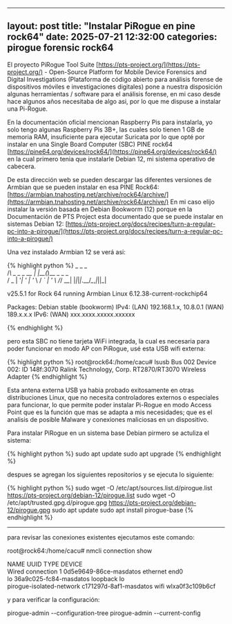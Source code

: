 
---
layout: post
title:  "Instalar PiRogue en pine rock64"
date:   2025-07-21 12:32:00
categories: pirogue forensic rock64
---

El proyecto PiRogue Tool Suite [https://pts-project.org/](https://pts-project.org/) - Open-Source Platform for Mobile Device Forensics and Digital Investigations (Plataforma de código abierto para análisis forense de dispositivos móviles e investigaciones digitales) pone a nuestra disposición algunas herramientas / software para el análisis forense, en mi caso desde hace algunos años necesitaba de algo asi, por lo que me dispuse a instalar una Pi-Rogue.

En la documentación oficial mencionan Raspberry Pis para instalarla, yo solo tengo algunas Raspberry Pis 3B+, las cuales solo tienen 1 GB de memoria RAM, insuficiente para ejecutar Suricata  por lo que opté por instalar en una Single Board Computer (SBC) PINE rock64 [https://pine64.org/devices/rock64/](https://pine64.org/devices/rock64/) en la cual primero tenia que instalarle Debian 12, mi sistema operativo de cabecera.

De esta dirección web se pueden descargar las diferentes versiones de Armbian que se pueden instalar en esa PINE Rock64:
[https://armbian.tnahosting.net/archive/rock64/archive/](https://armbian.tnahosting.net/archive/rock64/archive/) En mi caso elijo instalar la versión basada en Debian Bookworm (12) porque en la Documentación de PTS Project esta documentado que se puede instalar en sistemas Debian 12:
[https://pts-project.org/docs/recipes/turn-a-regular-pc-into-a-pirogue/](https://pts-project.org/docs/recipes/turn-a-regular-pc-into-a-pirogue/)

Una vez instalado Armbian 12 se verá asi:

{% highlight python %}
    _             _    _           
   /_\  _ _ _ __ | |__(_)__ _ _ _  
  / _ \| '_| '  \| '_ \ / _` | ' \ 
 /_/ \_\_| |_|_|_|_.__/_\__,_|_||_|
                                   
 v25.5.1 for Rock 64 running Armbian Linux 6.12.38-current-rockchip64

 Packages:     Debian stable (bookworm)
 IPv4:         (LAN) 192.168.1.x, 10.8.0.1 (WAN) 189.x.x.x
 IPv6:         (WAN) xxx.xxxx.xxxxx.xxxxxx
 
{% endhighlight %}

pero esta SBC no tiene tarjeta WiFi integrada, la cual es necesaria para poder funcionar en modo AP con PiRogue, usé esta USB wifi externa:

{% highlight python %}
root@rock64:/home/cacu# lsusb
Bus 002 Device 002: ID 148f:3070 Ralink Technology, Corp. RT2870/RT3070 Wireless Adapter
{% endhighlight %}

Esta antena externa USB ya habia probado exitosamente en otras distribuciones Linux, que no necesita controladores externos o especiales para funcionar, lo que permite poder instalar Pi-Rogue en modo Access Point que es la función que mas se adapta a mis necesidades; que es el analisis de posible Malware y conexiones maliciosas en un dispositivo.

Para instalar PiRogue en un sistema base Debian pirmero se actuliza el sistema:

{% highlight python %}
sudo apt update
sudo apt upgrade
{% endhighlight %}

despues se agregan los siguientes repositorios y se ejecuta lo siguiente:

{% highlight python %}
sudo wget -O /etc/apt/sources.list.d/pirogue.list https://pts-project.org/debian-12/pirogue.list
sudo wget -O /etc/apt/trusted.gpg.d/pirogue.gpg   https://pts-project.org/debian-12/pirogue.gpg
sudo apt update
sudo apt install pirogue-base
{% endhighlight %}

---

para revisar las conexiones existentes ejecutamos este comando:

root@rock64:/home/cacu# nmcli connection show

NAME                      UUID                    TYPE      DEVICE          
Wired connection 1        0d5e9649-86ce-masdatos  ethernet  end0            
lo                        36a9c025-fc84-masdatos  loopback  lo              
pirogue-isolated-network  c171297d-8af1-masdatos  wifi      wlxa0f3c109b6cf 

y para verificar la configuración:

pirogue-admin --configuration-tree
pirogue-admin --current-config
